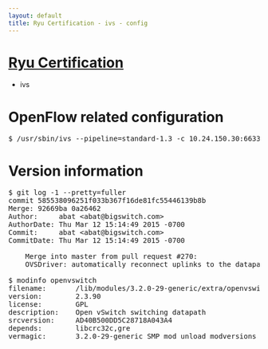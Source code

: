 ```yaml
---
layout: default
title: Ryu Certification - ivs - config
---
```

# [Ryu Certification](http://osrg.github.io/ryu/certification.html)
* ivs

# OpenFlow related configuration
<pre>
$ /usr/sbin/ivs --pipeline=standard-1.3 -c 10.24.150.30:6633 --dpid 0000000000000001 -i eth21 -i eth22 -i eth23
</pre>

# Version information
<pre>
$ git log -1 --pretty=fuller
commit 585538096251f033b367f16de81fc55446139b8b
Merge: 92669ba 0a26462
Author:     abat &lt;abat@bigswitch.com&gt;
AuthorDate: Thu Mar 12 15:14:49 2015 -0700
Commit:     abat &lt;abat@bigswitch.com&gt;
CommitDate: Thu Mar 12 15:14:49 2015 -0700

    Merge into master from pull request #270:
    OVSDriver: automatically reconnect uplinks to the datapath (https://github.com/floodlight/ivs/pull/270)

$ modinfo openvswitch
filename:       /lib/modules/3.2.0-29-generic/extra/openvswitch.ko
version:        2.3.90
license:        GPL
description:    Open vSwitch switching datapath
srcversion:     AD40B500DD5C28718A043A4
depends:        libcrc32c,gre
vermagic:       3.2.0-29-generic SMP mod_unload modversions 
</pre>

